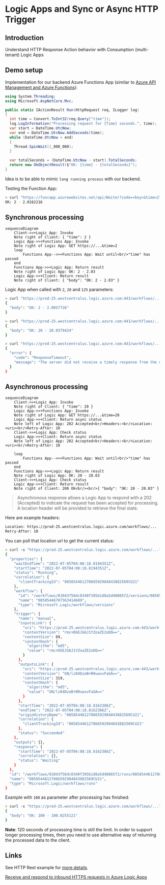 # Logic Apps and Sync or Async HTTP Trigger

## Introduction

Understand HTTP Response Action behavior with Consumption (multi-tenant) Logic Apps

## Demo setup

Implementation for our backend Azure Functions App
(similar to [Azure API Management and Azure Functions](apim_and_functions.md)):

```csharp
using System.Threading;
using Microsoft.AspNetCore.Mvc;

public static IActionResult Run(HttpRequest req, ILogger log)
{
  int time = Convert.ToInt32(req.Query["time"]);
  log.LogInformation("Processing request for {Time} seconds.", time);
  var start = DateTime.UtcNow;
  var end = DateTime.UtcNow.AddSeconds(time);
  while (DateTime.UtcNow < end)
  {
    Thread.SpinWait(1_000_000);
  }
  
  var totalSeconds = (DateTime.UtcNow - start).TotalSeconds;
  return new OkObjectResult($"OK: {time} - {totalSeconds}");
}
```

Idea is to be able to mimic `long running process` with our backend.

Testing the Function App:

```bash
> curl "https://funcapp.azurewebsites.net/api/Waiter?code=<key>&time=2"
OK: 2 - 2.0162216
```

## Synchronous processing

```mermaid
sequenceDiagram
    Client->>+Logic App: Invoke
    Note right of Client: { "time": 2 }
    Logic App->>+Functions App: Invoke
    Note right of Logic App: GET https://...&time=2
    loop
        Functions App-->>+Functions App: Wait until<br/>"time" has passed
    end
    Functions App->>+Logic App: Return result
    Note right of Logic App: OK: 2 - 2.03
    Logic App->>+Client: Return result
    Note right of Client: { "body": "OK: 2 - 2.03" }
```

Logic App when called with `2`, `20` and `125` parameters:

```bash
> curl "https://prod-25.westcentralus.logic.azure.com:443/workflows/..." --data "{ 'time': 2 }" -H "Content-Type: application/json" | jq
{
  "body": "OK: 2 - 2.0057726"
}

> curl "https://prod-25.westcentralus.logic.azure.com:443/workflows/..." --data "{ 'time': 20 }" -H "Content-Type: application/json" | jq
{
  "body": "OK: 20 - 20.0379424"
}

> curl "https://prod-25.westcentralus.logic.azure.com:443/workflows/..." --data "{ 'time': 125 }" -H "Content-Type: application/json" | jq
{
  "error": {
    "code": "ResponseTimeout",
    "message": "The server did not receive a timely response from the upstream server. Request tracking id '0858544674707'."
  }
}
```

## Asynchronous processing

```mermaid
sequenceDiagram
    Client->>+Logic App: Invoke
    Note right of Client: { "time": 20 }
    Logic App->>+Functions App: Invoke
    Note right of Logic App: GET https://...&time=20
    Logic App->>+Client: Return async status
    Note left of Logic App: 202 Accepted<br/>Headers:<br/>Location: <uri><br/>Retry-After: 10
    Client->>+Logic App: Check status
    Logic App->>+Client: Return async status
    Note left of Logic App: 202 Accepted<br/>Headers:<br/>Location: <uri><br/>Retry-After: 10

    loop
        Functions App-->>+Functions App: Wait until<br/>"time" has passed
    end
    Functions App->>+Logic App: Return result
    Note right of Logic App: OK: 20 - 20.03
    Client->>+Logic App: Check status
    Logic App->>+Client: Return result
    Note right of Client: 200 OK<br/><br/>{ "body": "OK: 20 - 20.03" }
```

> Asynchronous response allows a Logic App to respond with a 202 (Accepted) to indicate the request
> has been accepted for processing. A location header will be provided to retrieve the final state. 

Here are example headers:

```bash
Location: https://prod-25.westcentralus.logic.azure.com/workflows/...
Retry-After: 10
```

You can poll that location url to get the current status:

```bash
> curl -s "https://prod-25.westcentralus.logic.azure.com/workflows/..." | jq
{
  "properties": {
    "waitEndTime": "2022-07-05T04:08:18.8194351Z",
    "startTime": "2022-07-05T04:08:18.8194351Z",
    "status": "Running",
    "correlation": {
      "clientTrackingId": "08585446127866592984843882569CU21"
    },
    "workflow": {
      "id": "/workflows/81043f56dc0340f395b1d8a5d40865f2/versions/08585446707563414689",
      "name": "08585446707563414689",
      "type": "Microsoft.Logic/workflows/versions"
    },
    "trigger": {
      "name": "manual",
      "inputsLink": {
        "uri": "https://prod-25.westcentralus.logic.azure.com:443/workflows/...",
        "contentVersion": "rmc+DGEJG6J1YZoaZE2oDQ==",
        "contentSize": 69,
        "contentHash": {
          "algorithm": "md5",
          "value": "rmc+DGEJG6J1YZoaZE2oDQ=="
        }
      },
      "outputsLink": {
        "uri": "https://prod-25.westcentralus.logic.azure.com:443/workflows/...",
        "contentVersion": "GN/lz84DzeB+N9uwxvFaGA==",
        "contentSize": 319,
        "contentHash": {
          "algorithm": "md5",
          "value": "GN/lz84DzeB+N9uwxvFaGA=="
        }
      },
      "startTime": "2022-07-05T04:08:18.8162386Z",
      "endTime": "2022-07-05T04:08:18.8162386Z",
      "originHistoryName": "08585446127866592984843882569CU21",
      "correlation": {
        "clientTrackingId": "08585446127866592984843882569CU21"
      },
      "status": "Succeeded"
    },
    "outputs": {},
    "response": {
      "startTime": "2022-07-05T04:08:18.8162386Z",
      "correlation": {},
      "status": "Waiting"
    }
  },
  "id": "/workflows/81043f56dc0340f395b1d8a5d40865f2/runs/08585446127866592984843882569CU21",
  "name": "08585446127866592984843882569CU21",
  "type": "Microsoft.Logic/workflows/runs"
}
```

Example with `100` as parameter after processing has finished:

```bash
> curl -s "https://prod-25.westcentralus.logic.azure.com/workflows/..." | jq
{
  "body": "OK: 100 - 100.0255121"
}
```

**Note**: 120 seconds of processing time is still the limit. 
In order to support longer processing times,
then you need to use alternative way of returning the processed data to the client.

## Links

See HTTP Rest example for [more details](la_sync_or_async_http_trigger.http).

[Receive and respond to inbound HTTPS requests in Azure Logic Apps](https://docs.microsoft.com/en-us/azure/connectors/connectors-native-reqres)
